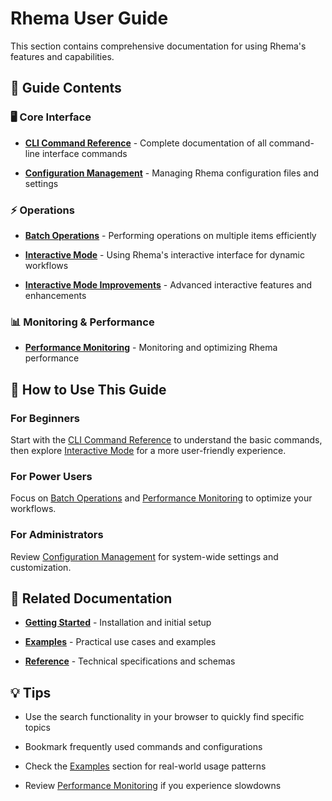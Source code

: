 # Rhema User Guide


This section contains comprehensive documentation for using Rhema's features and capabilities.

## 📖 Guide Contents


### 🖥️ Core Interface


- **[CLI Command Reference](./cli-command-reference.md)** - Complete documentation of all command-line interface commands

- **[Configuration Management](./configuration-management.md)** - Managing Rhema configuration files and settings

### ⚡ Operations


- **[Batch Operations](./batch-operations.md)** - Performing operations on multiple items efficiently

- **[Interactive Mode](./interactive-mode.md)** - Using Rhema's interactive interface for dynamic workflows

- **[Interactive Mode Improvements](./interactive-mode-improvements.md)** - Advanced interactive features and enhancements

### 📊 Monitoring & Performance


- **[Performance Monitoring](./performance-monitoring.md)** - Monitoring and optimizing Rhema performance

## 🎯 How to Use This Guide


### For Beginners


Start with the [CLI Command Reference](./cli-command-reference.md) to understand the basic commands, then explore [Interactive Mode](./interactive-mode.md) for a more user-friendly experience.

### For Power Users


Focus on [Batch Operations](./batch-operations.md) and [Performance Monitoring](./performance-monitoring.md) to optimize your workflows.

### For Administrators


Review [Configuration Management](./configuration-management.md) for system-wide settings and customization.

## 🔗 Related Documentation


- **[Getting Started](../getting-started/)** - Installation and initial setup

- **[Examples](../examples/)** - Practical use cases and examples

- **[Reference](../reference/)** - Technical specifications and schemas

## 💡 Tips


- Use the search functionality in your browser to quickly find specific topics

- Bookmark frequently used commands and configurations

- Check the [Examples](../examples/) section for real-world usage patterns

- Review [Performance Monitoring](./performance-monitoring.md) if you experience slowdowns 